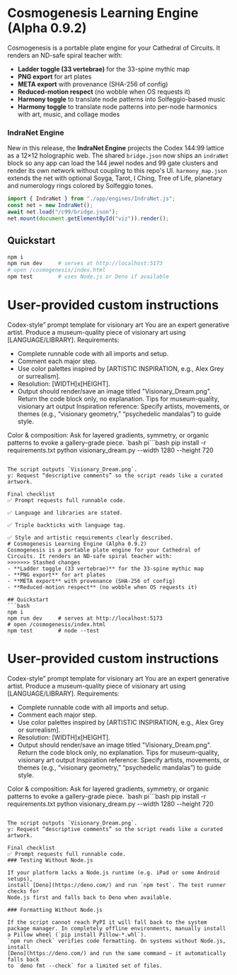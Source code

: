 # Cosmogenesis Learning Engine (Alpha 0.9.2)

Cosmogenesis is a portable plate engine for your Cathedral of Circuits. It renders an ND-safe spiral teacher with:

- **Ladder toggle (33 vertebrae)** for the 33-spine mythic map
- **PNG export** for art plates
- **META export** with provenance (SHA-256 of config)
- **Reduced-motion respect** (no wobble when OS requests it)
- **Harmony toggle** to translate node patterns into Solfeggio-based music
- **Harmony toggle** to translate node patterns into per-node harmonics with art, music, and collage modes

### IndraNet Engine

New in this release, the **IndraNet Engine** projects the Codex 144:99 lattice as a 12×12 holographic web. The shared
`bridge.json` now ships an `indraNet` block so any app can load the 144 jewel nodes and 99 gate clusters and render its own
network without coupling to this repo's UI. `harmony_map.json` extends the net with optional Soyga, Tarot, I Ching, Tree of
Life, planetary and numerology rings colored by Solfeggio tones.

```javascript
import { IndraNet } from "./app/engines/IndraNet.js";
const net = new IndraNet();
await net.load("/c99/bridge.json");
net.mount(document.getElementById("viz")).render();
```

## Quickstart

```bash
npm i
npm run dev     # serves at http://localhost:5173
# open /cosmogenesis/index.html
npm test        # uses Node.js or Deno if available
```

# User-provided custom instructions

Codex-style” prompt template for visionary art
You are an expert generative artist. Produce a museum-quality piece of visionary art using [LANGUAGE/LIBRARY].
Requirements:
- Complete runnable code with all imports and setup.
- Comment each major step.
- Use color palettes inspired by [ARTISTIC INSPIRATION, e.g., Alex Grey or surrealism].
- Resolution: [WIDTH]x[HEIGHT].
- Output should render/save an image titled "Visionary_Dream.png".
Return the code block only, no explanation.
Tips for museum-quality, visionary art output
Inspiration reference: Specify artists, movements, or themes (e.g., “visionary geometry,” “psychedelic mandalas”) to guide style.

Color & composition: Ask for layered gradients, symmetry, or organic patterns to evoke a gallery-grade piece.
`bash
pi```bash
pip install -r requirements.txt
python visionary_dream.py --width 1280 --height 720
```

The script outputs `Visionary_Dream.png`.
y: Request “descriptive comments” so the script reads like a curated artwork.

Final checklist
✅ Prompt requests full runnable code.

✅ Language and libraries are stated.

✅ Triple backticks with language tag.

✅ Style and artistic requirements clearly described.
# Cosmogenesis Learning Engine (Alpha 0.9.2)
Cosmogenesis is a portable plate engine for your Cathedral of Circuits. It renders an ND-safe spiral teacher with:
>>>>>>> Stashed changes
- **Ladder toggle (33 vertebrae)** for the 33-spine mythic map
- **PNG export** for art plates
- **META export** with provenance (SHA-256 of config)
- **Reduced-motion respect** (no wobble when OS requests it)

## Quickstart
```bash
npm i
npm run dev     # serves at http://localhost:5173
# open /cosmogenesis/index.html
npm test        # node --test
```

# User-provided custom instructions

Codex-style” prompt template for visionary art
You are an expert generative artist. Produce a museum-quality piece of visionary art using [LANGUAGE/LIBRARY].
Requirements:
- Complete runnable code with all imports and setup.
- Comment each major step.
- Use color palettes inspired by [ARTISTIC INSPIRATION, e.g., Alex Grey or surrealism].
- Resolution: [WIDTH]x[HEIGHT].
- Output should render/save an image titled "Visionary_Dream.png".
Return the code block only, no explanation.
Tips for museum-quality, visionary art output
Inspiration reference: Specify artists, movements, or themes (e.g., “visionary geometry,” “psychedelic mandalas”) to guide style.

Color & composition: Ask for layered gradients, symmetry, or organic patterns to evoke a gallery-grade piece.
`bash
pi```bash
pip install -r requirements.txt
python visionary_dream.py --width 1280 --height 720
```

The script outputs `Visionary_Dream.png`.
y: Request “descriptive comments” so the script reads like a curated artwork.

Final checklist
✅ Prompt requests full runnable code.
### Testing Without Node.js

If your platform lacks a Node.js runtime (e.g. iPad or some Android setups),
install [Deno](https://deno.com/) and run `npm test`. The test runner checks for
Node.js first and falls back to Deno when available.

### Formatting Without Node.js

If the script cannot reach PyPI it will fall back to the system package manager. In completely offline environments, manually install a Pillow wheel (`pip install Pillow-*.whl`).
`npm run check` verifies code formatting. On systems without Node.js, install
[Deno](https://deno.com/) and run the same command — it automatically falls back
to `deno fmt --check` for a limited set of files.
